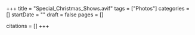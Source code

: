 +++
title = "Special_Christmas_Shows.avif"
tags = ["Photos"]
categories = []
startDate = ""
draft = false
pages = []

citations = []
+++
